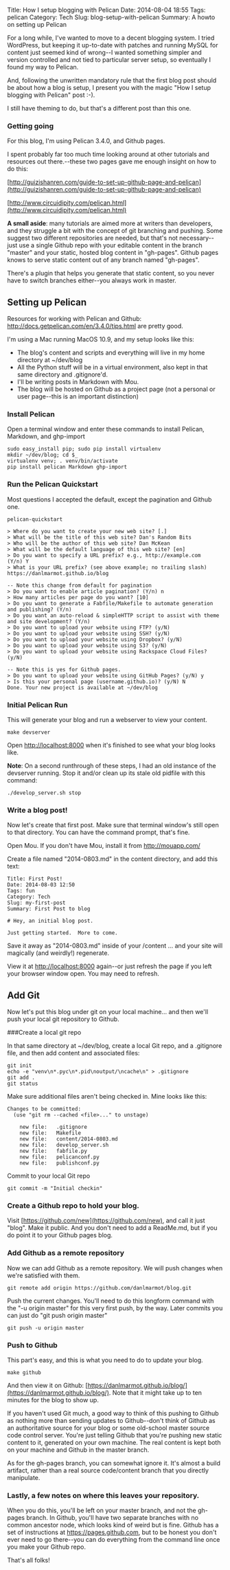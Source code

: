 Title: How I setup blogging with Pelican
Date: 2014-08-04 18:55
Tags: pelican
Category: Tech
Slug: blog-setup-with-pelican
Summary: A howto on setting up Pelican

For a long while, I've wanted to move to a decent blogging system.  I tried WordPress, but keeping it up-to-date with patches and running MySQL for content just seemed kind of wrong--I wanted something simpler and version controlled and not tied to particular server setup, so eventually I found my way to Pelican.

And, following the unwritten mandatory rule that the first blog post should be about how a blog is setup, I present you with the magic "How I setup blogging with Pelican" post :-).

I still have theming to do, but that's a different post than this one.

### Getting going

For this blog, I'm using Pelican 3.4.0, and Github pages.

I spent probably far too much time looking around at other tutorials and resources out there.--these two pages gave me enough insight on how to do this:

[http://guizishanren.com/guide-to-set-up-github-page-and-pelican](http://guizishanren.com/guide-to-set-up-github-page-and-pelican)

[http://www.circuidipity.com/pelican.html](http://www.circuidipity.com/pelican.html) 

**A small aside**: many tutorials are aimed more at writers than developers, and they struggle a bit with the concept of git branching and pushing.  Some suggest two different repositories are needed, but that's not necessary--just use a single Github repo with your editable content in the branch "master" and your static, hosted blog content in "gh-pages".  Github pages knows to serve static content out of any branch named "gh-pages".

There's a plugin that helps you generate that static content, so you never have to switch branches either--you always work in master.

## Setting up Pelican

Resources for working with Pelican and Github: http://docs.getpelican.com/en/3.4.0/tips.html are pretty good.  

I'm using a Mac running MacOS 10.9, and my setup looks like this:

- The blog's content and scripts and everything will live in my home directory at ~/dev/blog
- All the Python stuff will be in a virtual environment, also kept in that same directory and .gitignore'd.
- I'll be writing posts in Markdown with Mou.
- The blog will be hosted on Github as a project page (not a personal or user page--this is an important distinction)

### Install Pelican

Open a terminal window and enter these commands to install Pelican, Markdown, and ghp-import

```
sudo easy_install pip; sudo pip install virtualenv
mkdir ~/dev/blog; cd $_
virtualenv venv; . venv/bin/activate
pip install pelican Markdown ghp-import
```
### Run the Pelican Quickstart
Most questions I accepted the default, except the pagination and Github one.

```
pelican-quickstart

> Where do you want to create your new web site? [.]
> What will be the title of this web site? Dan's Random Bits
> Who will be the author of this web site? Dan McKean
> What will be the default language of this web site? [en]
> Do you want to specify a URL prefix? e.g., http://example.com   (Y/n) Y
> What is your URL prefix? (see above example; no trailing slash) https://danlmarmot.github.io/blog

-- Note this change from default for pagination
> Do you want to enable article pagination? (Y/n) n
> How many articles per page do you want? [10]
> Do you want to generate a Fabfile/Makefile to automate generation and publishing? (Y/n)
> Do you want an auto-reload & simpleHTTP script to assist with theme and site development? (Y/n)
> Do you want to upload your website using FTP? (y/N)
> Do you want to upload your website using SSH? (y/N)
> Do you want to upload your website using Dropbox? (y/N)
> Do you want to upload your website using S3? (y/N)
> Do you want to upload your website using Rackspace Cloud Files? (y/N)

-- Note this is yes for Github pages.
> Do you want to upload your website using GitHub Pages? (y/N) y
> Is this your personal page (username.github.io)? (y/N) N
Done. Your new project is available at ~/dev/blog

```

### Initial Pelican Run
This will generate your blog and run a webserver to view your content.

`make devserver`

Open [http://localhost:8000](http://localhost:8000) when it's finished to see what your blog looks like.

**Note**:
On a second runthrough of these steps, I had an old instance of the devserver running.  Stop it and/or clean up its stale old pidfile with this command:

`./develop_server.sh stop`

### Write a blog post!
Now let's create that first post.  Make sure that terminal window's still open to that directory.  You can have the command prompt, that's fine.

Open Mou. If you don't have Mou, install it from http://mouapp.com/ 

Create a file named "2014-0803.md" in the content directory, and add this text:  

```
Title: First Post!
Date: 2014-08-03 12:50
Tags: fun
Category: Tech
Slug: my-first-post
Summary: First Post to blog

# Hey, an initial blog post.

Just getting started.  More to come.
```

Save it away as "2014-0803.md" inside of your  /content … and your site will magically (and weirdly!) regenerate.

View it at [http://localhost:8000](http://localhost:8000) again--or just refresh the page if you left your browser window open.   You may need to refresh.


## Add Git

Now let's put this blog under git on your local machine... and then we'll push your local git repository to Github.

###Create a local git repo

In that same directory at ~/dev/blog, create a local Git repo, and a .gitignore file, and then add content and associated files:

```
git init
echo -e "venv\n*.pyc\n*.pid\noutput/\ncache\n" > .gitignore
git add .
git status
```

Make sure additional files aren't being checked in.  Mine looks like this:

```
Changes to be committed:
  (use "git rm --cached <file>..." to unstage)

	new file:   .gitignore
	new file:   Makefile
	new file:   content/2014-0803.md
	new file:   develop_server.sh
	new file:   fabfile.py
	new file:   pelicanconf.py
	new file:   publishconf.py
```
Commit to your local Git repo

```
git commit -m "Initial checkin"
```

### Create a Github repo to hold your blog.
Visit [https://github.com/new](https://github.com/new), and call it just "blog".  Make it public.  And you don't need to add a ReadMe.md, but if you do point it to your Github pages blog.

### Add Github as a remote repository
Now we can add Github as a remote repository.  We will push changes when we're satisfied with them.

```
git remote add origin https://github.com/danlmarmot/blog.git
```

Push the current changes.  You'll need to do this longform command with the "-u origin master" for this very first push, by the way.   Later commits you can just do "git push origin master"

```
git push -u origin master
```

### Push to Github
This part's easy, and this is what you need to do to update your blog.

```  
make github
```

And then view it on Github:  [https://danlmarmot.github.io/blog/](https://danlmarmot.github.io/blog/).  Note that it might take up to ten minutes for the blog to show up.

If you haven't used Git much, a good way to think of this pushing to Github as nothing more than sending updates to Github--don't think of Github as an authoritative source for your blog or some old-school master source code control server.  You're just telling Github that you're pushing new static content to it, generated on your own machine.  The real content is kept both on your machine and Github in the master branch.

As for the gh-pages branch, you can somewhat ignore it.  It's almost a build artifact, rather than a real source code/content branch that you directly manipulate.

### Lastly, a few notes on where this leaves your repository.

When you do this, you'll be left on your master branch, and not the gh-pages branch.  In Github, you'll have two separate branches with no common ancestor node, which looks kind of weird but is fine.
Github has a set of instructions at https://pages.github.com, but to be honest you don't ever need to go there--you can do everything from the command line once you make your Github repo.

That's all folks!



